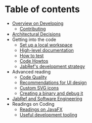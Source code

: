 # Table of contents

* [Overview on Developing](README.md)
  * [Contributing](contributing.md)
* [Architectural Decisions](adr/README.md)
* Getting into the code
  * [Set up a local workspace](guidelines-for-setting-up-a-local-workspace.md)
  * [High-level documentation](high-level-documentation.md)
  * [How to test](testing.md)
  * [Code Howtos](code-howtos.md)
  * [JabRef's development strategy](development-strategy.md)
* Advanced reading
  * [Code Quality](code-quality.md)
  * [Recommendations for UI design](ui-recommendations.md)
  * [Custom SVG icons](custom-svg-icons.md)
  * [Creating a binary and debug it](jpackage.md)
* [JabRef and Software Engineering](teaching.md)
* Readings on Coding
  * [Readings on JavaFX](javafx.md)
  * [Useful development tooling](tools.md)
